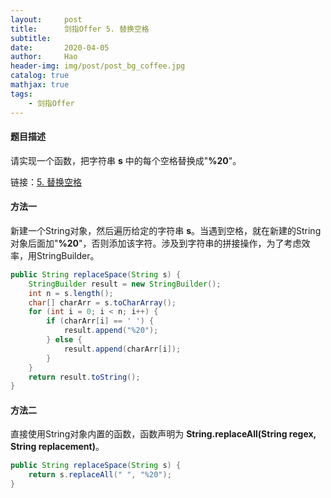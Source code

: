 ```yaml
---
layout:     post
title:      剑指Offer 5. 替换空格
subtitle:   
date:       2020-04-05
author:     Hao
header-img: img/post/post_bg_coffee.jpg
catalog: true
mathjax: true
tags:
    - 剑指Offer
---
```


#### 题目描述

请实现一个函数，把字符串 **s** 中的每个空格替换成"**%20**"。

链接：[5. 替换空格](https://leetcode-cn.com/problems/ti-huan-kong-ge-lcof/)

#### 方法一

新建一个String对象，然后遍历给定的字符串 **s**。当遇到空格，就在新建的String对象后面加"**%20**"，否则添加该字符。涉及到字符串的拼接操作，为了考虑效率，用StringBuilder。

```java
public String replaceSpace(String s) {
    StringBuilder result = new StringBuilder();
    int n = s.length();
    char[] charArr = s.toCharArray();
    for (int i = 0; i < n; i++) {
        if (charArr[i] == ' ') {
            result.append("%20");
        } else {
            result.append(charArr[i]);
        }
    }
    return result.toString();
}
```

#### 方法二

直接使用String对象内置的函数，函数声明为 **String.replaceAll(String regex, String replacement)**。

```java
public String replaceSpace(String s) {
    return s.replaceAll(" ", "%20");
}
```

